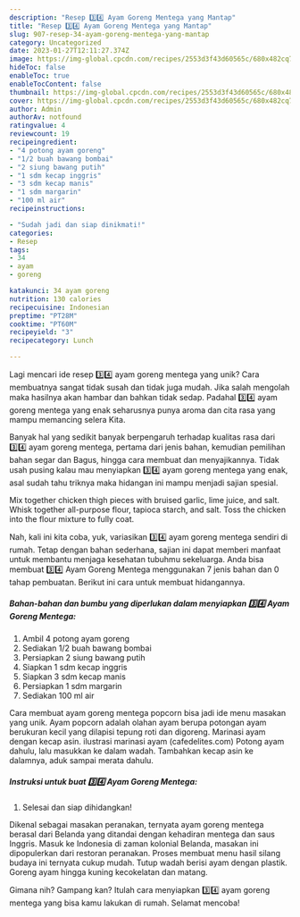 ```yaml
---
description: "Resep 3️⃣4️⃣ Ayam Goreng Mentega yang Mantap"
title: "Resep 3️⃣4️⃣ Ayam Goreng Mentega yang Mantap"
slug: 907-resep-34-ayam-goreng-mentega-yang-mantap
category: Uncategorized
date: 2023-01-27T12:11:27.374Z
image: https://img-global.cpcdn.com/recipes/2553d3f43d60565c/680x482cq70/34-ayam-goreng-mentega-foto-resep-utama.jpg
hideToc: false
enableToc: true
enableTocContent: false
thumbnail: https://img-global.cpcdn.com/recipes/2553d3f43d60565c/680x482cq70/34-ayam-goreng-mentega-foto-resep-utama.jpg
cover: https://img-global.cpcdn.com/recipes/2553d3f43d60565c/680x482cq70/34-ayam-goreng-mentega-foto-resep-utama.jpg
author: Admin
authorAv: notfound
ratingvalue: 4
reviewcount: 19
recipeingredient:
- "4 potong ayam goreng"
- "1/2 buah bawang bombai"
- "2 siung bawang putih"
- "1 sdm kecap inggris"
- "3 sdm kecap manis"
- "1 sdm margarin"
- "100 ml air"
recipeinstructions:

- "Sudah jadi dan siap dinikmati!"
categories:
- Resep
tags:
- 34
- ayam
- goreng

katakunci: 34 ayam goreng 
nutrition: 130 calories
recipecuisine: Indonesian
preptime: "PT28M"
cooktime: "PT60M"
recipeyield: "3"
recipecategory: Lunch

---
```





Lagi mencari ide resep 3️⃣4️⃣ ayam goreng mentega yang unik? Cara membuatnya sangat tidak susah dan tidak juga mudah. Jika salah mengolah maka hasilnya akan hambar dan bahkan tidak sedap. Padahal 3️⃣4️⃣ ayam goreng mentega yang enak seharusnya punya aroma dan cita rasa yang mampu memancing selera Kita.





Banyak hal yang sedikit banyak berpengaruh terhadap kualitas rasa dari 3️⃣4️⃣ ayam goreng mentega, pertama dari jenis bahan, kemudian pemilihan bahan segar dan Bagus, hingga cara membuat dan menyajikannya. Tidak usah pusing kalau mau menyiapkan 3️⃣4️⃣ ayam goreng mentega yang enak,      asal sudah tahu triknya maka hidangan ini mampu menjadi sajian spesial.














Mix together chicken thigh pieces with bruised garlic, lime juice, and salt. Whisk together all-purpose flour, tapioca starch, and salt. Toss the chicken into the flour mixture to fully coat.






Nah, kali ini kita coba, yuk, variasikan 3️⃣4️⃣ ayam goreng mentega sendiri di rumah. Tetap dengan bahan sederhana, sajian ini dapat memberi manfaat untuk membantu menjaga kesehatan tubuhmu sekeluarga. Anda bisa membuat 3️⃣4️⃣ Ayam Goreng Mentega menggunakan 7 jenis bahan dan 0 tahap pembuatan. Berikut ini cara untuk membuat hidangannya.

<!--inarticleads1-->

##### Bahan-bahan dan bumbu yang diperlukan dalam menyiapkan 3️⃣4️⃣ Ayam Goreng Mentega:

1. Ambil 4 potong ayam goreng
1. Sediakan 1/2 buah bawang bombai
1. Persiapkan 2 siung bawang putih
1. Siapkan 1 sdm kecap inggris
1. Siapkan 3 sdm kecap manis
1. Persiapkan 1 sdm margarin
1. Sediakan 100 ml air


Cara membuat ayam goreng mentega popcorn bisa jadi ide menu masakan yang unik. Ayam popcorn adalah olahan ayam berupa potongan ayam berukuran kecil yang dilapisi tepung roti dan digoreng. Marinasi ayam dengan kecap asin. ilustrasi marinasi ayam (cafedelites.com) Potong ayam dahulu, lalu masukkan ke dalam wadah. Tambahkan kecap asin ke dalamnya, aduk sampai merata dahulu. 

<!--inarticleads2-->

##### Instruksi untuk buat 3️⃣4️⃣ Ayam Goreng Mentega:


1. Selesai dan siap dihidangkan!

Dikenal sebagai masakan peranakan, ternyata ayam goreng mentega berasal dari Belanda yang ditandai dengan kehadiran mentega dan saus Inggris. Masuk ke Indonesia di zaman kolonial Belanda, masakan ini dipopulerkan dari restoran peranakan. Proses membuat menu hasil silang budaya ini ternyata cukup mudah. Tutup wadah berisi ayam dengan plastik. Goreng ayam hingga kuning kecokelatan dan matang. 

Gimana nih? Gampang kan? Itulah cara menyiapkan 3️⃣4️⃣ ayam goreng mentega yang bisa kamu lakukan di rumah. Selamat mencoba!
